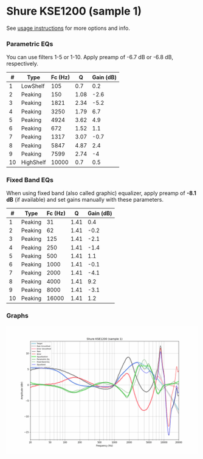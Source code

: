 # Shure KSE1200 (sample 1)
See [usage instructions](https://github.com/jaakkopasanen/AutoEq#usage) for more options and info.

### Parametric EQs
You can use filters 1-5 or 1-10. Apply preamp of -6.7 dB or -6.8 dB, respectively.

|   # | Type      |   Fc (Hz) |    Q |   Gain (dB) |
|-----|-----------|-----------|------|-------------|
|   1 | LowShelf  |       105 | 0.7  |         0.2 |
|   2 | Peaking   |       150 | 1.08 |        -2.6 |
|   3 | Peaking   |      1821 | 2.34 |        -5.2 |
|   4 | Peaking   |      3250 | 1.79 |         6.7 |
|   5 | Peaking   |      4924 | 3.62 |         4.9 |
|   6 | Peaking   |       672 | 1.52 |         1.1 |
|   7 | Peaking   |      1317 | 3.07 |        -0.7 |
|   8 | Peaking   |      5847 | 4.87 |         2.4 |
|   9 | Peaking   |      7599 | 2.74 |        -4   |
|  10 | HighShelf |     10000 | 0.7  |         0.5 |

### Fixed Band EQs
When using fixed band (also called graphic) equalizer, apply preamp of **-8.1 dB** (if available) and set gains manually with these parameters.

|   # | Type    |   Fc (Hz) |    Q |   Gain (dB) |
|-----|---------|-----------|------|-------------|
|   1 | Peaking |        31 | 1.41 |         0.4 |
|   2 | Peaking |        62 | 1.41 |        -0.2 |
|   3 | Peaking |       125 | 1.41 |        -2.1 |
|   4 | Peaking |       250 | 1.41 |        -1.4 |
|   5 | Peaking |       500 | 1.41 |         1.1 |
|   6 | Peaking |      1000 | 1.41 |        -0.1 |
|   7 | Peaking |      2000 | 1.41 |        -4.1 |
|   8 | Peaking |      4000 | 1.41 |         9.2 |
|   9 | Peaking |      8000 | 1.41 |        -3.1 |
|  10 | Peaking |     16000 | 1.41 |         1.2 |

### Graphs
![](./Shure%20KSE1200%20(sample%201).png)
